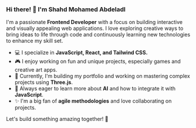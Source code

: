 ### Hi there! 👋 I'm Shahd Mohamed Abdeladl

I'm a passionate **Frontend Developer** with a focus on building interactive and visually appealing web applications. I love exploring creative ways to bring ideas to life through code and continuously learning new technologies to enhance my skill set.

- 💻 I specialize in **JavaScript, React, and Tailwind CSS.**
- 🎮 I enjoy working on fun and unique projects, especially games and creative art apps.
- 🚀 Currently, I'm building my portfolio and working on mastering complex projects using **Three.js**.
- 🌱 Always eager to learn more about **AI** and how to integrate it with **JavaScript**.
- ✨ I'm a big fan of **agile methodologies** and love collaborating on projects.

Let's build something amazing together! 🚀

